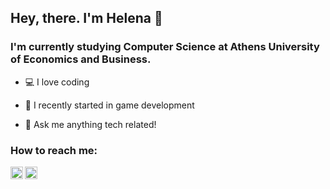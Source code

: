 ## Hey, there. I'm Helena 👋 

### I'm currently studying Computer Science at Athens University of Economics and Business.
- 💻 I love coding

- 👾 I recently started in game development

- 💬 Ask me anything tech related!

### How to reach me:

[<img align="left" alt="elenasa |LinkedIn" width="20px" src="https://cdn.jsdelivr.net/npm/simple-icons@v3/icons/linkedin.svg"/>][linkedin]
[<img align="left" alt="elenasa |Instagram" width="20px" src="https://cdn.jsdelivr.net/npm/simple-icons@v3/icons/instagram.svg"/>][instagram]





<br />

[linkedin]: https://www.linkedin.com/in/helenasaxoni/
[instagram]: https://www.instagram.com/el_kasll/
